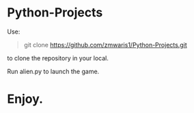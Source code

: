 # Python-Projects

Use:
> git clone https://github.com/zmwaris1/Python-Projects.git<br>

to clone the repository in your local.<br>

Run alien.py to launch the game.


# Enjoy.
